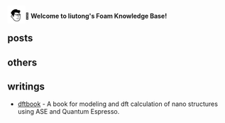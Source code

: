 
<img src="attachments/2021-11-14-19-05-29.png" width=40 align="left">

**👋 Welcome to liutong's Foam Knowledge Base!**

## posts

## others

## writings

- [dftbook](/dftbook/dftbook.html) - A book for modeling and dft calculation of nano structures using ASE and Quantum Espresso.